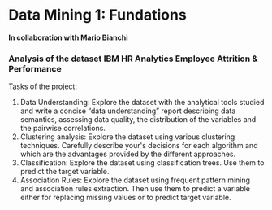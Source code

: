 # Data Mining 1: Fundations
**In collaboration with Mario Bianchi**

### Analysis of the dataset IBM HR Analytics Employee Attrition & Performance

Tasks of the project:
1. Data Understanding: Explore the dataset with the analytical tools studied and write a concise “data understanding” report describing data semantics, assessing data quality, the distribution of the variables and the pairwise correlations.
2. Clustering analysis: Explore the dataset using various clustering techniques. Carefully describe your's decisions for each algorithm and which are the advantages provided by the different approaches. 
3. Classification: Explore the dataset using classification trees. Use them to predict the target variable.
4. Association Rules: Explore the dataset using frequent pattern mining and association rules extraction. Then use them to predict a variable either for replacing missing values or to predict target variable. 
